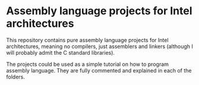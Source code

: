 # Assembly language projects for Intel architectures

This repository contains pure assembly language projects for Intel architectures, meaning no compilers, just assemblers and linkers (although I will probably admit the C standard libraries).

The projects could be used as a simple tutorial on how to program assembly language. They are fully commented and explained in each of the folders.
